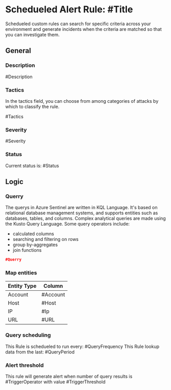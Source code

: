 # Schedueled Alert Rule: #Title

Schedueled custom rules can search for specific criteria across your environment and generate incidents when the criteria are matched so that you can investigate them.

## General

### Description

#Description

### Tactics

In the tactics field, you can choose from among categories of attacks by which to classify the rule.

#Tactics

### Severity

#Severity

### Status

Current status is: #Status

## Logic

### Querry

The querys in Azure Sentinel are written in KQL Language. It's based on relational database management systems, and supports entities such as databases, tables, and columns. Complex analytical queries are made using the Kusto Query Language. Some query operators include:

* calculated columns
* searching and filtering on rows
* group by-aggregates
* join functions

```JSON
#Querry
```

### Map entities

| Entity Type | Column   |
| ----------- | -------- |
| Account     | #Account |
| Host        | #Host    |
| IP          | #Ip      |
| URL         | #URL     |

### Query scheduling

This Rule is schedueled to run every: #QueryFrequency
This Rule lookup data from the last: #QueryPeriod

### Alert threshold

This rule will generate alert when number of query results is #TriggerOperator with value #TriggerThreshold

